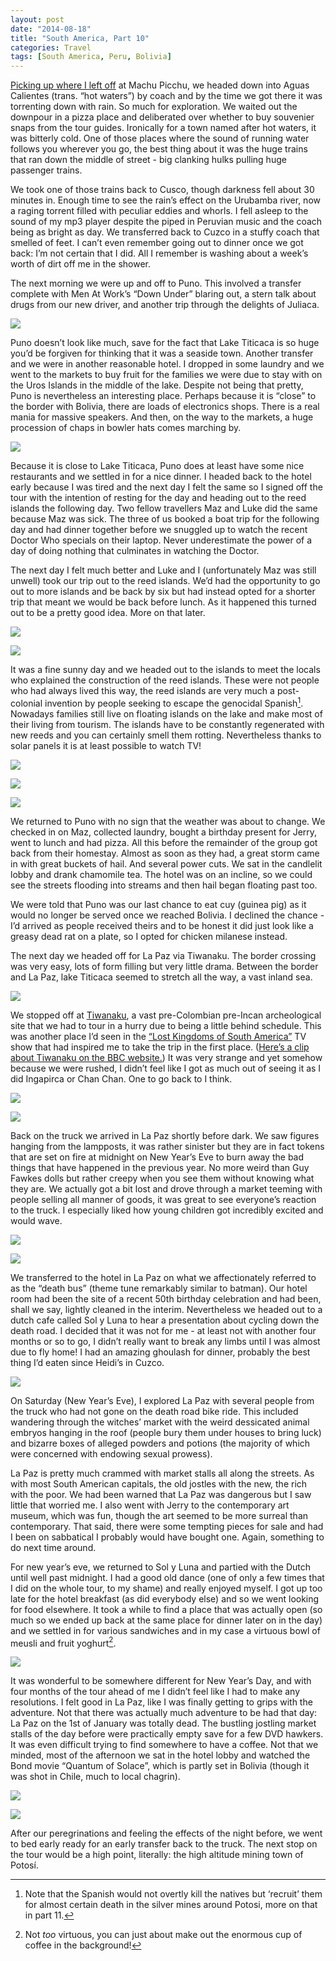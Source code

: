 ```yaml
---
layout: post
date: "2014-08-18"
title: "South America, Part 10"
categories: Travel
tags: [South America, Peru, Bolivia]
---
```


[Picking up where I left off](/2014/05/south-america-trip-part-9/) at Machu Picchu, we headed down into Aguas Calientes (trans. “hot waters”) by coach and by the time we got there it was torrenting down with rain. So much for exploration. We waited out the downpour in a pizza place and deliberated over whether to buy souvenier snaps from the tour guides. Ironically for a town named after hot waters, it was bitterly cold. One of those places where the sound of running water follows you wherever you go, the best thing about it was the huge trains that ran down the middle of street - big clanking hulks pulling huge passenger trains.

We took one of those trains back to Cusco, though darkness fell about 30 minutes in. Enough time to see the rain’s effect on the Urubamba river, now a raging torrent filled with peculiar eddies and whorls. I fell asleep to the sound of my mp3 player despite the piped in Peruvian music and the coach being as bright as day. We transferred back to Cuzco in a stuffy coach that smelled of feet. I can’t even remember going out to dinner once we got back: I’m not certain that I did. All I remember is washing about a week’s worth of dirt off me in the shower.

The next morning we were up and off to Puno. This involved a transfer complete with Men At Work’s “Down Under” blaring out, a stern talk about drugs from our new driver, and another trip through the delights of Juliaca.

![](/assets/images/south_america/part_10/01.jpg)

Puno doesn’t look like much, save for the fact that Lake Titicaca is so huge you’d be forgiven for thinking that it was a seaside town. Another transfer and we were in another reasonable hotel. I dropped in some laundry and we went to the markets to buy fruit for the families we were due to stay with on the Uros Islands in the middle of the lake. Despite not being that pretty, Puno is nevertheless an interesting place. Perhaps because it is “close” to the border with Bolivia, there are loads of electronics shops. There is a real mania for massive speakers. And then, on the way to the markets, a huge procession of chaps in bowler hats comes marching by. 

![](/assets/images/south_america/part_10/02.jpg)

Because it is close to Lake Titicaca, Puno does at least have some nice restaurants and we settled in for a nice dinner. I headed back to the hotel early because I was tired and the next day I felt the same so I signed off the tour with the intention of resting for the day and heading out to the reed islands the following day. Two fellow travellers Maz and Luke did  the same because Maz was sick. The three of us booked a boat trip for the following day and had dinner together before we snuggled up to watch the recent Doctor Who specials on their laptop. Never underestimate the power of a day of doing nothing that culminates in watching the Doctor.

The next day I felt much better and Luke and I (unfortunately Maz was still unwell) took our trip out to the reed islands. We’d had the opportunity to go out to more islands and be back by six but had instead opted for a shorter trip that meant we would be back before lunch. As it happened this turned out to be a pretty good idea. More on that later.

![](/assets/images/south_america/part_10/03.jpg)

![](/assets/images/south_america/part_10/04.jpg)

It was a fine sunny day and we headed out to the islands to meet the locals who explained the construction of the reed islands. These were not people who had always lived this way, the reed islands are very much a post-colonial invention by people seeking to escape the genocidal Spanish[^1]. Nowadays families still live on floating islands on the lake and make most of their living from tourism. The islands have to be constantly regenerated with new reeds and you can certainly smell them rotting. Nevertheless thanks to solar panels it is at least possible to watch TV! 

![](/assets/images/south_america/part_10/05.jpg)

![](/assets/images/south_america/part_10/06.jpg)

![](/assets/images/south_america/part_10/07.jpg)

We returned to Puno with no sign that the weather was about to change. We checked in on Maz, collected laundry, bought a birthday present for Jerry, went to lunch and had pizza. All this before the remainder of the group got back from their homestay. Almost as soon as they had, a great storm came in with great buckets of hail. And several power cuts. We sat in the candlelit lobby and drank chamomile tea. The hotel was on an incline, so we could see the streets flooding into streams and then hail began floating past too. 

We were told that Puno was our last chance to eat cuy (guinea pig) as it would no longer be served once we reached Bolivia. I declined the chance - I’d arrived as people received theirs and to be honest it did just look like a greasy dead rat on a plate, so I opted for chicken milanese instead. 

The next day we headed off for La Paz via Tiwanaku. The border crossing was very easy, lots of form filling but very little drama. Between the border and La Paz, lake Titicaca seemed to stretch all the way, a vast inland sea.

![](/assets/images/south_america/part_10/08.jpg)

We stopped off at [Tiwanaku](http://en.wikipedia.org/wiki/Tiwanaku), a vast pre-Colombian pre-Incan archeological site that we had to tour in a hurry due to being a little behind schedule. This was another place I’d seen in the [“Lost Kingdoms of South America”](http://www.bbc.co.uk/programmes/b01pyfwc) TV show that had inspired me to take the trip in the first place. ([Here’s a clip about Tiwanaku on the BBC website.](http://www.bbc.co.uk/programmes/p013qqb8)) It was very strange and yet somehow because we were rushed, I didn’t feel like I got as much out of seeing it as I did Ingapirca or Chan Chan. One to go back to I think.

![](/assets/images/south_america/part_10/09.jpg)

![](/assets/images/south_america/part_10/10.jpg)

Back on the truck we arrived in La Paz shortly before dark. We saw figures hanging from the lampposts, it was rather sinister but they are in fact tokens that are set on fire at midnight on New Year’s Eve to burn away the bad things that have happened in the previous year. No more weird than Guy Fawkes dolls but rather creepy when you see them without knowing what they are. We actually got a bit lost and drove through a market teeming with people selling all manner of goods, it was great to see everyone’s reaction to the truck. I especially liked how young children got incredibly excited and would wave.

![](/assets/images/south_america/part_10/11.jpg)

![](/assets/images/south_america/part_10/12.jpg)

We transferred to the hotel in La Paz on what we affectionately referred to as the “death bus” (theme tune remarkably similar to batman). Our hotel room had been the site of a recent 50th birthday celebration and had been, shall we say, lightly cleaned in the interim. Nevertheless we headed out to a dutch cafe called Sol y Luna to hear a presentation about cycling down the death road. I decided that it was not for me - at least not with another four months or so to go, I didn’t really want to break any limbs until I was almost due to fly home! I had an amazing ghoulash for dinner, probably the best thing I’d eaten since Heidi’s in Cuzco. 

![](/assets/images/south_america/part_10/13.jpg)

On Saturday (New Year’s Eve), I explored La Paz with several people from the truck who had not gone on the death road bike ride. This included wandering through the witches’ market with the weird dessicated animal embryos hanging in the roof (people bury them under houses to bring luck) and bizarre boxes of alleged powders and potions (the majority of which were concerned with endowing sexual prowess). 

La Paz is pretty much crammed with market stalls all along the streets. As with most South American capitals, the old jostles with the new, the rich with the poor. We had been warned that La Paz was dangerous but I saw little that worried me. I also went with Jerry to the contemporary art museum, which was fun, though the art seemed to be more surreal than contemporary. That said, there were some tempting pieces for sale and had I been on sabbatical I probably would have bought one. Again, something to do next time around.

For new year’s eve, we returned to Sol y Luna and partied with the Dutch until well past midnight. I had a good old dance (one of only a few times that I did on the whole tour, to my shame) and really enjoyed myself. I got up too late for the hotel breakfast (as did everybody else) and so we went looking for food elsewhere. It took a while to find a place that was actually open (so much so we ended up back at the same place for dinner later on in the day) and we settled in for various sandwiches and in my case a virtuous bowl of meusli and fruit yoghurt[^2].

![](/assets/images/south_america/part_10/14.jpg)

It was wonderful to be somewhere different for New Year’s Day, and with four months of the tour ahead of me I didn’t feel like I had to make any resolutions. I felt good in La Paz, like I was finally getting to grips with the adventure. Not that there was actually much adventure to be had that day: La Paz on the 1st of January was totally dead. The bustling jostling market stalls of the day before were practically empty save for a few DVD hawkers. It was even difficult trying to find somewhere to have a coffee. Not that we minded, most of the afternoon we sat in the hotel lobby and watched the Bond movie “Quantum of Solace”, which is partly set in Bolivia (though it was shot in Chile, much to local chagrin).

![](/assets/images/south_america/part_10/15.jpg)

![](/assets/images/south_america/part_10/16.jpg)

After our peregrinations and feeling the effects of the night before, we went to bed early ready for an early transfer back to the truck. The next stop on the tour would be a high point, literally: the high altitude mining town of Potosí.

[^1]:	Note that the Spanish would not overtly kill the natives but ‘recruit’ them for almost certain death in the silver mines around Potosi, more on that in part 11.

[^2]:	Not *too* virtuous, you can just about make out the enormous cup of coffee in the background!